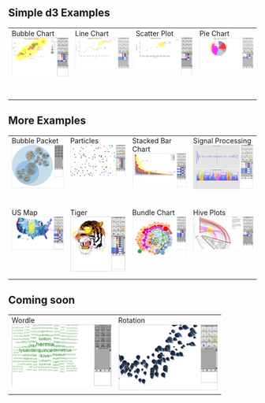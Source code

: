 ## Simple d3 Examples

<table>
  <tr height="146" valign="top">
    <td>Bubble Chart<br><a href="https://rawgithub.com/VisDockHub/NewVisDock/master/Examples/HIVE/bubble/Index.html"><img src="https://github.com/VisDockHub/NewVisDock/blob/master/Others/bubble.png?raw=true" width="202"></a></td>
    <td>Line Chart<br><a href="https://rawgithub.com/VisDockHub/NewVisDock/master/Examples/HIVE/line/Index.html"><img src="https://github.com/VisDockHub/NewVisDock/blob/master/Others/line.png?raw=true" width="202"></a></td>
    <td>Scatter Plot<br><a href="https://rawgithub.com/VisDockHub/NewVisDock/master/Examples/HIVE/scatter/Index.html"><img src="https://github.com/VisDockHub/NewVisDock/blob/master/Others/scatter.png?raw=true" width="202"></a></td>
    <td>Pie Chart<br><a href="https://rawgithub.com/VisDockHub/NewVisDock/master/Examples/HIVE/pie/piechart.html"><img src="https://github.com/VisDockHub/NewVisDock/blob/master/Others/pie.png?raw=true" width="202"></a></td>
  </tr>
</table>

## More Examples
<table>
  <tr height="146" valign="top">
    <td>Bubble Packet<br><a href="https://rawgithub.com/VisDockHub/NewVisDock/master/Examples/bundle/bundle.html"><img src="https://github.com/VisDockHub/NewVisDock/blob/master/Others/bubblepacket.png?raw=true" width="202"></a></td>
    <td>Particles<br><a href="https://rawgithub.com/VisDockHub/NewVisDock/master/Examples/moving/moving.html"><img src="https://github.com/VisDockHub/NewVisDock/blob/master/Others/particles.png?raw=true" width="202"></a></td>
    <td>Stacked Bar Chart<br><a href="https://rawgithub.com/VisDockHub/NewVisDock/master/Examples/stackedbarover/stackbar.html"><img src="https://github.com/VisDockHub/NewVisDock/blob/master/Others/stackedbar.png?raw=true" width="202"></a></td>
    <td>Signal Processing<br><a href="https://rawgithub.com/VisDockHub/NewVisDock/master/Examples/signal/Examples/GettingStarted/GettingStarted.html"><img src="https://github.com/VisDockHub/NewVisDock/blob/master/Others/signal.png?raw=true" width="202"></a></td>
  </tr>
  <tr height="146" valign="top">
    <td>US Map<br><a href="https://rawgithub.com/VisDockHub/NewVisDock/master/Examples/USmapoverview/map_fast(less_Accurate).html"><img src="https://github.com/VisDockHub/NewVisDock/blob/master/Others/USmap.png?raw=true" width="202"></a></td>
    <td>Tiger<br><a href="http://bl.ocks.org/mbostock/3887118"><img src="https://github.com/VisDockHub/NewVisDock/blob/master/Others/tigervis.png?raw=true" width="202"></a></td>
    <td>Bundle Chart<br><a href="http://bl.ocks.org/mbostock/3887193"><img src="https://github.com/VisDockHub/NewVisDock/blob/master/Others/bundle.png?raw=true" width="202"></a></td>
    <td>Hive Plots<br><a href="http://bl.ocks.org/mbostock/3887193"><img src="https://github.com/VisDockHub/NewVisDock/blob/master/Others/hiveplot.png?raw=true" width="202"></a></td>
  </tr>
</table>

## Coming soon
<table>
  <tr height="146" valign="top">
    <td>Wordle<br><a href="http://bl.ocks.org/mbostock/3888852"><img src="https://github.com/VisDockHub/NewVisDock/blob/master/Others/wordle.png?raw=true" width="202"></a></td>
    <td>Rotation<br><a href="http://bl.ocks.org/mbostock/2368837"><img src="https://github.com/VisDockHub/NewVisDock/blob/master/Others/rotation.png?raw=true" width="202"></a></td>
  </tr>
</table>

